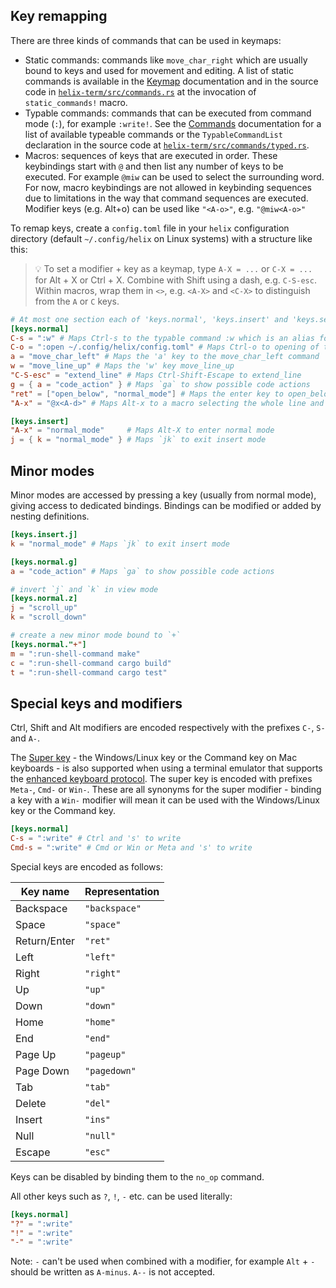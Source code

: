 ## Key remapping

There are three kinds of commands that can be used in keymaps:

* Static commands: commands like `move_char_right` which are usually bound to
  keys and used for movement and editing. A list of static commands is
  available in the [Keymap](./keymap.html) documentation and in the source code
  in [`helix-term/src/commands.rs`](https://github.com/helix-editor/helix/blob/master/helix-term/src/commands.rs)
  at the invocation of `static_commands!` macro.
* Typable commands: commands that can be executed from command mode (`:`), for
  example `:write!`. See the [Commands](./commands.md) documentation for a
  list of available typeable commands or the `TypableCommandList` declaration in
  the source code at [`helix-term/src/commands/typed.rs`](https://github.com/helix-editor/helix/blob/master/helix-term/src/commands/typed.rs).
* Macros: sequences of keys that are executed in order. These keybindings
  start with `@` and then list any number of keys to be executed. For example
  `@miw` can be used to select the surrounding word. For now, macro keybindings
  are not allowed in keybinding sequences due to limitations in the way that
  command sequences are executed. Modifier keys (e.g. Alt+o) can be used
  like `"<A-o>"`, e.g. `"@miw<A-o>"`

To remap keys, create a `config.toml` file in your `helix` configuration
directory (default `~/.config/helix` on Linux systems) with a structure like
this:

> 💡 To set a modifier + key as a keymap, type `A-X = ...` or  `C-X = ...` for Alt + X or Ctrl + X. Combine with Shift using a dash, e.g. `C-S-esc`. 
> Within macros, wrap them in `<>`, e.g. `<A-X>` and `<C-X>` to distinguish from the `A` or `C` keys.

```toml
# At most one section each of 'keys.normal', 'keys.insert' and 'keys.select'
[keys.normal]
C-s = ":w" # Maps Ctrl-s to the typable command :w which is an alias for :write (save file)
C-o = ":open ~/.config/helix/config.toml" # Maps Ctrl-o to opening of the helix config file
a = "move_char_left" # Maps the 'a' key to the move_char_left command
w = "move_line_up" # Maps the 'w' key move_line_up
"C-S-esc" = "extend_line" # Maps Ctrl-Shift-Escape to extend_line
g = { a = "code_action" } # Maps `ga` to show possible code actions
"ret" = ["open_below", "normal_mode"] # Maps the enter key to open_below then re-enter normal mode
"A-x" = "@x<A-d>" # Maps Alt-x to a macro selecting the whole line and deleting it without yanking it

[keys.insert]
"A-x" = "normal_mode"     # Maps Alt-X to enter normal mode
j = { k = "normal_mode" } # Maps `jk` to exit insert mode
```

## Minor modes

Minor modes are accessed by pressing a key (usually from normal mode), giving access to dedicated bindings. Bindings
can be modified or added by nesting definitions.

```toml
[keys.insert.j]
k = "normal_mode" # Maps `jk` to exit insert mode

[keys.normal.g]
a = "code_action" # Maps `ga` to show possible code actions

# invert `j` and `k` in view mode
[keys.normal.z]
j = "scroll_up"
k = "scroll_down"

# create a new minor mode bound to `+`
[keys.normal."+"]
m = ":run-shell-command make"
c = ":run-shell-command cargo build"
t = ":run-shell-command cargo test"
```

## Special keys and modifiers

Ctrl, Shift and Alt modifiers are encoded respectively with the prefixes `C-`, `S-` and `A-`.

The [Super key](https://en.wikipedia.org/wiki/Super_key_(keyboard_button)) - the Windows/Linux
key or the Command key on Mac keyboards - is also supported when using a terminal emulator that
supports the [enhanced keyboard protocol](https://github.com/helix-editor/helix/wiki/Terminal-Support#enhanced-keyboard-protocol).
The super key is encoded with prefixes `Meta-`, `Cmd-` or `Win-`. These are all synonyms for the
super modifier - binding a key with a `Win-` modifier will mean it can be used with the
Windows/Linux key or the Command key.

```toml
[keys.normal]
C-s = ":write" # Ctrl and 's' to write
Cmd-s = ":write" # Cmd or Win or Meta and 's' to write
```

Special keys are encoded as follows:

| Key name     | Representation |
| ---          | ---            |
| Backspace    | `"backspace"`  |
| Space        | `"space"`      |
| Return/Enter | `"ret"`        |
| Left         | `"left"`       |
| Right        | `"right"`      |
| Up           | `"up"`         |
| Down         | `"down"`       |
| Home         | `"home"`       |
| End          | `"end"`        |
| Page Up      | `"pageup"`     |
| Page Down    | `"pagedown"`   |
| Tab          | `"tab"`        |
| Delete       | `"del"`        |
| Insert       | `"ins"`        |
| Null         | `"null"`       |
| Escape       | `"esc"`        |

Keys can be disabled by binding them to the `no_op` command.

All other keys such as `?`, `!`, `-` etc. can be used literally:

```toml
[keys.normal]
"?" = ":write"
"!" = ":write"
"-" = ":write"
```

Note: `-` can't be used when combined with a modifier, for example `Alt` + `-` should be written as `A-minus`. `A--` is not accepted.
